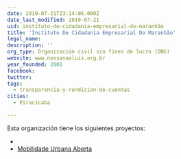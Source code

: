 ```yaml
---
date: 2019-07-21T23:14:06.000Z
date_last_modified: 2019-07-21
uid: instituto-de-cidadania-empresarial-do-maranhão
title: 'Instituto De Cidadania Empresarial Do Maranhão'
legal_name: 
description: ''
org_type: Organización civil sin fines de lucro (ONG)
website: www.nossasaoluis.org.br
year_founded: 2001
facebook: 
twitter: 
tags:
  - transparencia-y-rendicion-de-cuentas
cities: 
  - Piracicaba

---
```


Esta organización tiene los siguientes proyectos:

- [](/proyectos/mobilidade-urbana-aberta)
- [Mobilidade Urbana Aberta](/proyectos/mobilidade-urbana-aberta)
